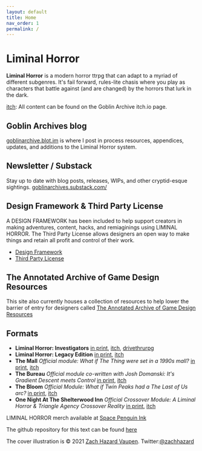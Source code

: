 ```yaml
---
layout: default
title: Home
nav_order: 1
permalink: /
---
```



# Liminal Horror

**Liminal Horror**  is a modern horror ttrpg that can adapt to a myriad of different subgenres. It's fail forward, rules-lite chasis where you play as characters that battle against (and are changed) by the horrors that lurk in the dark.

[itch](https://goblinarchives.itch.io/): All content can be found on the Goblin Archive itch.io page.

## Goblin Archives blog
[goblinarchive.blot.im](https://goblinarchives.blot.im/) is where I post in process resources, appendices, updates, and additions to the Liminal Horror system.

## Newsletter / Substack
Stay up to date with blog posts, releases, WIPs, and other cryptid-esque sightings. [goblinarchives.substack.com/](https://goblinarchives.substack.com/)

## Design Framework & Third Party License
A DESIGN FRAMEWORK has been included to help support creators in making adventures, content, hacks, and remiaginings using LIMINAL HORROR. The Third Party License allows designers an open way to make things and retain all profit and control of their work.
- [Design Framework](https://goblinarchives.blot.im/designing-framework)
- [Third Party License](https://goblinarchives.github.io/LiminalHorror/Third%20Party%20License/)

## The Annotated Archive of Game Design Resources
This site also currently houses a collection of resources to help lower the barrier of entry for designers called [The Annotated Archive of Game Design Resources](https://goblinarchives.github.io/LiminalHorror/Game%20Design/)

## Formats
- **Liminal Horror: Investigators** [in print](https://spacepenguin.ink/products/liminal-horror-investigators), [itch](https://goblinarchives.itch.io/), [drivethrurpg](https://www.drivethrurpg.com/product/366656/Liminal-Horror)
- **Liminal Horror: Legacy Edition** [in print](https://www.exaltedfuneral.com/products/liminal-horror-pdf), [itch](https://goblinarchives.itch.io/)
- **The Mall** *Official module: What if The Thing were set in a 1990s mall?* [in print](https://www.exaltedfuneral.com/collections/free-rpg-iv-the-funeral-chapter-ef-exclusives/products/the-mall), [itch](https://goblinarchives.itch.io/the-mall)
- **The Bureau** *Official module co-written with Josh Domanski: It's Gradient Descent meets Control*  [in print](https://www.exaltedfuneral.com/collections/free-rpg-iv-the-funeral-chapter-ef-exclusives/products/the-bureau), [itch](https://goblinarchives.itch.io/the-bureau)
- **The Bloom** *Official Module: What if Twin Peaks had a The Last of Us arc?* [in print](https://spacepenguin.ink/collections/liminal-horror/products/the-bloom), [itch](https://goblinarchives.itch.io/the-bloom)
- **One Night At The Shelterwood Inn** *Official Crossover Module: A Liminal Horror & Triangle Agency Crossover Reality* [in print](https://spacepenguin.ink/products/one-night-at-the-shelterwood-inn), [itch](https://unenthuser.itch.io/one-night)

LIMINAL HORROR merch available at [Space Penguin Ink](https://spacepenguin.ink/collections/liminal-horror)

The github repository for this text can be found [here](https://github.com/GoblinArchives/LiminalHorror)

The cover illustration is © 2021 [Zach Hazard Vaupen](https://emo-sludge.com/). Twitter:[@zachhazard](https://twitter.com/zachhazard)
